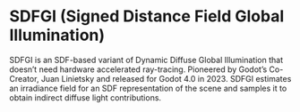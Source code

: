 # SDFGI (Signed Distance Field Global Illumination)

SDFGI is an SDF-based variant of Dynamic Diffuse Global Illumination that doesn’t need hardware accelerated ray-tracing. Pioneered by Godot’s Co-Creator, Juan Linietsky and released for Godot 4.0 in 2023.
SDFGI estimates an irradiance field for an SDF representation of the scene and samples it to obtain indirect diffuse light contributions.
